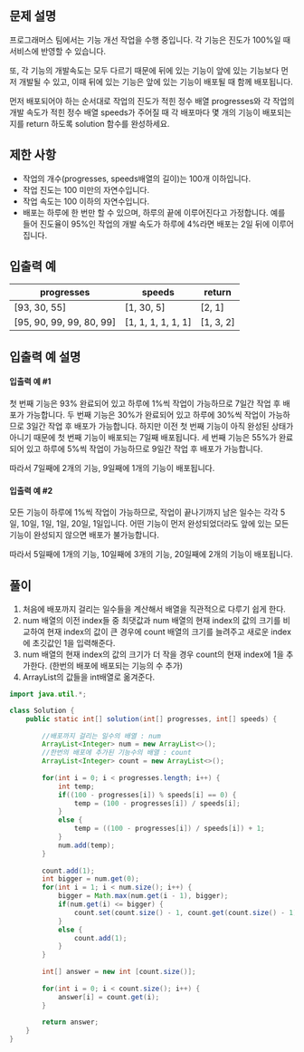 ## 문제 설명
프로그래머스 팀에서는 기능 개선 작업을 수행 중입니다. 각 기능은 진도가 100%일 때 서비스에 반영할 수 있습니다.

또, 각 기능의 개발속도는 모두 다르기 때문에 뒤에 있는 기능이 앞에 있는 기능보다 먼저 개발될 수 있고, 이때 뒤에 있는 기능은 앞에 있는 기능이 배포될 때 함께 배포됩니다.

먼저 배포되어야 하는 순서대로 작업의 진도가 적힌 정수 배열 progresses와 각 작업의 개발 속도가 적힌 정수 배열 speeds가 주어질 때 각 배포마다 몇 개의 기능이 배포되는지를 return 하도록 solution 함수를 완성하세요.

## 제한 사항
- 작업의 개수(progresses, speeds배열의 길이)는 100개 이하입니다.
- 작업 진도는 100 미만의 자연수입니다.
- 작업 속도는 100 이하의 자연수입니다.
- 배포는 하루에 한 번만 할 수 있으며, 하루의 끝에 이루어진다고 가정합니다. 예를 들어 진도율이 95%인 작업의 개발 속도가 하루에 4%라면 배포는 2일 뒤에 이루어집니다.

## 입출력 예
|progresses|speeds|return|
|--|--|--|
|[93, 30, 55]|[1, 30, 5]|[2, 1]|
|[95, 90, 99, 99, 80, 99]|[1, 1, 1, 1, 1, 1]|[1, 3, 2]|

## 입출력 예 설명

#### 입출력 예 #1
첫 번째 기능은 93% 완료되어 있고 하루에 1%씩 작업이 가능하므로 7일간 작업 후 배포가 가능합니다.
두 번째 기능은 30%가 완료되어 있고 하루에 30%씩 작업이 가능하므로 3일간 작업 후 배포가 가능합니다. 하지만 이전 첫 번째 기능이 아직 완성된 상태가 아니기 때문에 첫 번째 기능이 배포되는 7일째 배포됩니다.
세 번째 기능은 55%가 완료되어 있고 하루에 5%씩 작업이 가능하므로 9일간 작업 후 배포가 가능합니다.

따라서 7일째에 2개의 기능, 9일째에 1개의 기능이 배포됩니다.

#### 입출력 예 #2
모든 기능이 하루에 1%씩 작업이 가능하므로, 작업이 끝나기까지 남은 일수는 각각 5일, 10일, 1일, 1일, 20일, 1일입니다. 어떤 기능이 먼저 완성되었더라도 앞에 있는 모든 기능이 완성되지 않으면 배포가 불가능합니다.

따라서 5일째에 1개의 기능, 10일째에 3개의 기능, 20일째에 2개의 기능이 배포됩니다.

## 풀이
1. 처음에 배포까지 걸리는 일수들을 계산해서 배열을 직관적으로 다루기 쉽게 한다.
2. num 배열의 이전 index들 중 최댓값과 num 배열의 현재 index의 값의 크기를 비교하여 현재 index의 값이 큰 경우에 count 배열의 크기를 늘려주고 새로운 index에 초깃값인 1을 입력해준다.
3. num 배열의 현재 index의 값의 크기가 더 작을 경우 count의 현재 index에 1을 추가한다. (한번의 배포에 배포되는 기능의 수 추가)
4. ArrayList의 값들을 int배열로 옮겨준다.

```java
import java.util.*;

class Solution {
    public static int[] solution(int[] progresses, int[] speeds) {
        
        //배포까지 걸리는 일수의 배열 : num
        ArrayList<Integer> num = new ArrayList<>();
        //한번의 배포에 추가된 기능수의 배열 : count
        ArrayList<Integer> count = new ArrayList<>();
        
        for(int i = 0; i < progresses.length; i++) {
        	int temp;
        	if((100 - progresses[i]) % speeds[i] == 0) {
        		temp = (100 - progresses[i]) / speeds[i];
        	}
        	else {
        		temp = ((100 - progresses[i]) / speeds[i]) + 1;
        	}
        	num.add(temp);
        }
        
        count.add(1);
        int bigger = num.get(0);
        for(int i = 1; i < num.size(); i++) {
            bigger = Math.max(num.get(i - 1), bigger);
        	if(num.get(i) <= bigger) {
        		count.set(count.size() - 1, count.get(count.size() - 1) + 1);
        	}
        	else {
        		count.add(1);
        	}
        }
        
        int[] answer = new int [count.size()];
        
        for(int i = 0; i < count.size(); i++) {
        	answer[i] = count.get(i);
        }
        
        return answer;
    }
}
